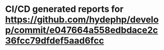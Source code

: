 # CI/CD generated reports for https://github.com/hydephp/develop/commit/e047664a558edbdace2c36fcc79dfdef5aad6fcc
